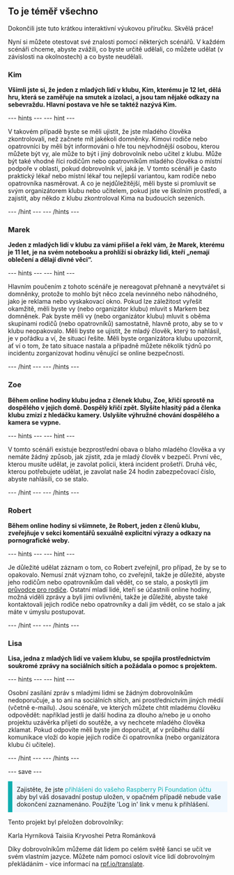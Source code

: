 ## To je téměř všechno

Dokončili jste tuto krátkou interaktivní výukovou příručku. Skvělá práce!

Nyní si můžete otestovat své znalosti pomocí některých scénářů. V každém scénáři chceme, abyste zvážili, co byste určitě udělali, co můžete udělat (v závislosti na okolnostech) a co byste neudělali.

### Kim

**Všimli jste si, že jeden z mladých lidí v klubu, Kim, kterému je 12 let, dělá hru, která se zaměřuje na smutek a izolaci, a jsou tam nějaké odkazy na sebevraždu. Hlavní postava ve hře se taktéž nazývá Kim.**

--- hints ---
--- hint ---

V takovém případě byste se měli ujistit, že jste mladého člověka zkontrolovali, než začnete mít jakékoli domněnky. Kimovi rodiče nebo opatrovníci by měli být informováni o hře tou nejvhodnější osobou, kterou můžete být vy, ale může to být i jiný dobrovolník nebo učitel z klubu. Může být také vhodné říci rodičům nebo opatrovníkům mladého člověka o místní podpoře v oblasti, pokud dobrovolník ví, jaká je. V tomto scénáři je často praktický lékař nebo místní lékař tou nejlepší variantou, kam rodiče nebo opatrovníka nasměrovat. A co je nejdůležitější, měli byste si promluvit se svým organizátorem klubu nebo učitelem, pokud jste ve školním prostředí, a zajistit, aby někdo z klubu zkontroloval Kima na budoucích sezeních.

--- /hint ---
--- /hints ---

### Marek

**Jeden z mladých lidí v klubu za vámi přišel a řekl vám, že Marek, kterému je 11 let, je na svém notebooku a prohlíží si obrázky lidí, kteří „nemají oblečení a dělají divné věci“.**

--- hints ---
--- hint ---

Hlavním poučením z tohoto scénáře je nereagovat přehnaně a nevytvářet si domněnky, protože to mohlo být něco zcela nevinného nebo náhodného, jako je reklama nebo vyskakovací okno. Pokud lze záležitost vyřešit okamžitě, měli byste vy (nebo organizátor klubu) mluvit s Markem bez domněnek. Pak byste měli vy (nebo organizátor klubu) mluvit s oběma skupinami rodičů (nebo opatrovníků) samostatně, hlavně proto, aby se to v klubu neopakovalo. Měli byste se ujistit, že mladý člověk, který to nahlásil, je v pořádku a ví, že situaci řešíte. Měli byste organizátora klubu upozornit, ať ví o tom, že tato situace nastala a případně můžete několik týdnů po incidentu zorganizovat hodinu věnující se online bezpečnosti.

--- /hint ---
--- /hints ---

### Zoe

**Během online hodiny klubu jedna z členek klubu, Zoe, křičí sprostě na dospělého v jejich domě. Dospělý křičí zpět. Slyšíte hlasitý pád a členka klubu zmizí z hledáčku kamery. Uslyšíte výhružné chování dospělého a kamera se vypne.**

--- hints ---
--- hint ---

V tomto scénáři existuje bezprostřední obava o blaho mladého člověka a vy nemáte žádný způsob, jak zjistit, zda je mladý člověk v bezpečí. První věc, kterou musíte udělat, je zavolat policii, která incident prošetří. Druhá věc, kterou potřebujete udělat, je zavolat naše 24 hodin zabezpečovací číslo, abyste nahlásili, co se stalo.

--- /hint ---
--- /hints ---

### Robert

**Během online hodiny si všimnete, že Robert, jeden z členů klubu, zveřejňuje v sekci komentářů sexuálně explicitní výrazy a odkazy na pornografické weby.**

--- hints ---
--- hint ---

Je důležité udělat záznam o tom, co Robert zveřejnil, pro případ, že by se to opakovalo. Nemusí znát význam toho, co zveřejnil, takže je důležité, abyste jeho rodičům nebo opatrovníkům dali vědět, co se stalo, a poskytli jim [průvodce pro rodiče](https://help.coderdojo.com/cdkb/s/article/Parents-guide-to-CoderDojo). Ostatní mladí lidé, kteří se účastnili online hodiny, možná viděli zprávy a byli jimi ovlivněni, takže je důležité, abyste také kontaktovali jejich rodiče nebo opatrovníky a dali jim vědět, co se stalo a jak máte v úmyslu postupovat.

--- /hint ---
--- /hints ---
### Lisa

**Lisa, jedna z mladých lidí ve vašem klubu, se spojila prostřednictvím soukromé zprávy na sociálních sítích a požádala o pomoc s projektem.**

--- hints ---
--- hint ---

Osobní zasílání zpráv s mladými lidmi se žádným dobrovolníkům nedoporučuje, a to ani na sociálních sítích, ani prostřednictvím jiných médií (včetně e-mailu). Jsou scénáře, ve kterých můžete chtít mladému člověku odpovědět: například jestli je další hodina za dlouho a/nebo je u onoho projektu uzávěrka přijetí do soutěže, a vy nechcete mladého člověka zklamat. Pokud odpovíte měli byste jim doporučit, ať v průběhu další komunikace vloží do kopie jejich rodiče či opatrovníka (nebo organizátora klubu či učitele).

--- /hint ---
--- /hints ---

--- save ---

<p style="border-left: solid; border-width:10px; border-color: #0faeb0; background-color: aliceblue; padding: 10px;">
Zajistěte, že jste <span style="color: #0faeb0">přihlášeni do vašeho Raspberry Pi Foundation účtu</span> aby byl váš dosavadní postup uložen, v opačném případě nebude vaše dokončení zaznamenáno. Použijte 'Log in' link v menu k přihlášení.
</p>

Tento projekt byl přeložen dobrovolníky:

Karla Hyrníková
Taisiia Kryvoshei
Petra Románková

Díky dobrovolníkům můžeme dát lidem po celém světě šanci se učit ve svém vlastním jazyce. Můžete nám pomoci oslovit více lidí dobrovolným překládáním - více informací na [rpf.io/translate](https://rpf.io/translate).
